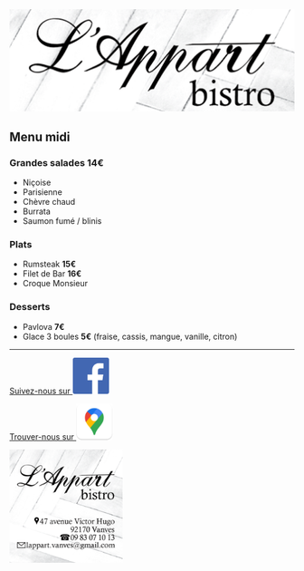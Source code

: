 <img src="appart.png" alt="drawing" width="600"/>


## Menu midi 
### Grandes salades 14€
- Niçoise
- Parisienne
- Chèvre chaud
- Burrata
- Saumon fumé / blinis

### Plats
- Rumsteak **15€**
- Filet de Bar **16€**
- Croque Monsieur 


### Desserts
- Pavlova **7€**
- Glace 3 boules **5€** (fraise, cassis, mangue, vanille, citron) 


-------------

[Suivez-nous sur <img src="fb_icon_325x325.png" width="64">](https://www.facebook.com/pg/lappart.vanves)

[Trouver-nous sur <img src="google-maps.png" width="64">](https://goo.gl/maps/dQ14azTkhz1ixXj96)

<img src="appart-visit-card.png" alt="drawing" width="200"/>


